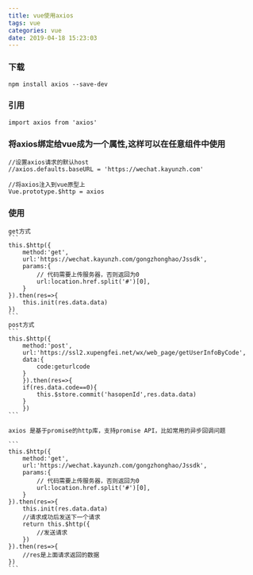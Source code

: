 ```yaml
---
title: vue使用axios
tags: vue
categories: vue
date: 2019-04-18 15:23:03
---
```

### 下载
`npm install axios --save-dev`

### 引用
`import axios from 'axios'`

### 将axios绑定给vue成为一个属性,这样可以在任意组件中使用

```
//设置axios请求的默认host
//axios.defaults.baseURL = 'https://wechat.kayunzh.com'

//将axios注入到vue原型上
Vue.prototype.$http = axios
```
<!--more-->
### 使用

    get方式
    ```
    this.$http({
        method:'get',
        url:'https://wechat.kayunzh.com/gongzhonghao/Jssdk',
        params:{
            // 代码需要上传服务器，否则返回为0
            url:location.href.split('#')[0],
        }
    }).then(res=>{
        this.init(res.data.data)
    })
    ```
    post方式
    ```
    this.$http({
        method:'post',
        url:'https://ssl2.xupengfei.net/wx/web_page/getUserInfoByCode',
        data:{
            code:geturlcode
        }
        }).then(res=>{
        if(res.data.code==0){
            this.$store.commit('hasopenId',res.data.data)
        }
        })
    ```

    axios 是基于promise的http库，支持promise API，比如常用的异步回调问题

    ```
    this.$http({
        method:'get',
        url:'https://wechat.kayunzh.com/gongzhonghao/Jssdk',
        params:{
            // 代码需要上传服务器，否则返回为0
            url:location.href.split('#')[0],
        }
    }).then(res=>{
        this.init(res.data.data)
        //请求成功后发送下一个请求
        return this.$http({
            //发送请求
        })
    }).then(res=>{
        //res是上面请求返回的数据
    })
    ```